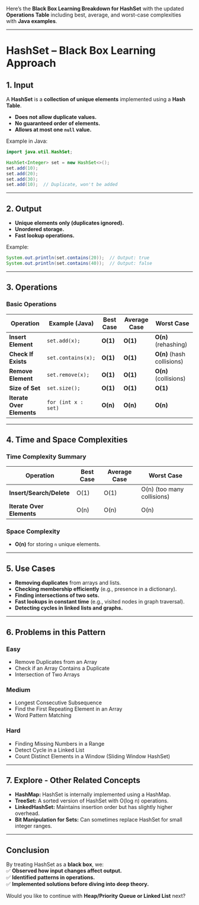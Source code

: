 Here’s the **Black Box Learning Breakdown for HashSet** with the updated **Operations Table** including best, average, and worst-case complexities with **Java examples**.

---

# **HashSet – Black Box Learning Approach**

## **1. Input**

A **HashSet** is a **collection of unique elements** implemented using a **Hash Table**.

- **Does not allow duplicate values.**
- **No guaranteed order of elements.**
- **Allows at most one `null` value.**

Example in Java:

```java
import java.util.HashSet;

HashSet<Integer> set = new HashSet<>();
set.add(10);
set.add(20);
set.add(30);
set.add(10);  // Duplicate, won't be added
```

---

## **2. Output**

- **Unique elements only (duplicates ignored).**
- **Unordered storage.**
- **Fast lookup operations.**

Example:

```java
System.out.println(set.contains(20));  // Output: true
System.out.println(set.contains(40));  // Output: false
```

---

## **3. Operations**

### **Basic Operations**

|Operation|Example (Java)|Best Case|Average Case|Worst Case|
|---|---|---|---|---|
|**Insert Element**|`set.add(x);`|**O(1)**|**O(1)**|**O(n)** (rehashing)|
|**Check If Exists**|`set.contains(x);`|**O(1)**|**O(1)**|**O(n)** (hash collisions)|
|**Remove Element**|`set.remove(x);`|**O(1)**|**O(1)**|**O(n)** (collisions)|
|**Size of Set**|`set.size();`|**O(1)**|**O(1)**|**O(1)**|
|**Iterate Over Elements**|`for (int x : set)`|**O(n)**|**O(n)**|**O(n)**|

---

## **4. Time and Space Complexities**

### **Time Complexity Summary**

|Operation|Best Case|Average Case|Worst Case|
|---|---|---|---|
|**Insert/Search/Delete**|O(1)|O(1)|O(n) (too many collisions)|
|**Iterate Over Elements**|O(n)|O(n)|O(n)|

### **Space Complexity**

- **O(n)** for storing `n` unique elements.

---

## **5. Use Cases**

- **Removing duplicates** from arrays and lists.
- **Checking membership efficiently** (e.g., presence in a dictionary).
- **Finding intersections of two sets.**
- **Fast lookups in constant time** (e.g., visited nodes in graph traversal).
- **Detecting cycles in linked lists and graphs.**

---

## **6. Problems in this Pattern**

### **Easy**

- Remove Duplicates from an Array
- Check if an Array Contains a Duplicate
- Intersection of Two Arrays

### **Medium**

- Longest Consecutive Subsequence
- Find the First Repeating Element in an Array
- Word Pattern Matching

### **Hard**

- Finding Missing Numbers in a Range
- Detect Cycle in a Linked List
- Count Distinct Elements in a Window (Sliding Window HashSet)

---

## **7. Explore - Other Related Concepts**

- **HashMap:** HashSet is internally implemented using a HashMap.
- **TreeSet:** A sorted version of HashSet with O(log n) operations.
- **LinkedHashSet:** Maintains insertion order but has slightly higher overhead.
- **Bit Manipulation for Sets:** Can sometimes replace HashSet for small integer ranges.

---

## **Conclusion**

By treating HashSet as a **black box**, we:  
✅ **Observed how input changes affect output.**  
✅ **Identified patterns in operations.**  
✅ **Implemented solutions before diving into deep theory.**

Would you like to continue with **Heap/Priority Queue or Linked List** next?